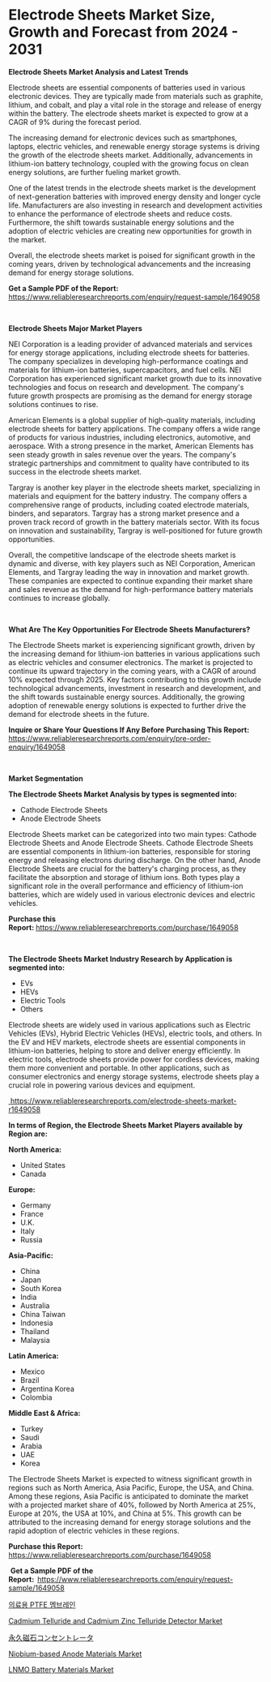 <p><h1>Electrode Sheets Market Size, Growth and Forecast from 2024 - 2031</h1></p><p><strong>Electrode Sheets Market Analysis and Latest Trends</strong></p>
<p><p>Electrode sheets are essential components of batteries used in various electronic devices. They are typically made from materials such as graphite, lithium, and cobalt, and play a vital role in the storage and release of energy within the battery. The electrode sheets market is expected to grow at a CAGR of 9% during the forecast period.</p><p>The increasing demand for electronic devices such as smartphones, laptops, electric vehicles, and renewable energy storage systems is driving the growth of the electrode sheets market. Additionally, advancements in lithium-ion battery technology, coupled with the growing focus on clean energy solutions, are further fueling market growth.</p><p>One of the latest trends in the electrode sheets market is the development of next-generation batteries with improved energy density and longer cycle life. Manufacturers are also investing in research and development activities to enhance the performance of electrode sheets and reduce costs. Furthermore, the shift towards sustainable energy solutions and the adoption of electric vehicles are creating new opportunities for growth in the market.</p><p>Overall, the electrode sheets market is poised for significant growth in the coming years, driven by technological advancements and the increasing demand for energy storage solutions.</p></p>
<p><strong>Get a Sample PDF of the Report:&nbsp;</strong> <a href="https://www.reliableresearchreports.com/enquiry/request-sample/1649058">https://www.reliableresearchreports.com/enquiry/request-sample/1649058</a></p>
<p>&nbsp;</p>
<p><strong>Electrode Sheets Major Market Players</strong></p>
<p><p>NEI Corporation is a leading provider of advanced materials and services for energy storage applications, including electrode sheets for batteries. The company specializes in developing high-performance coatings and materials for lithium-ion batteries, supercapacitors, and fuel cells. NEI Corporation has experienced significant market growth due to its innovative technologies and focus on research and development. The company's future growth prospects are promising as the demand for energy storage solutions continues to rise.</p><p>American Elements is a global supplier of high-quality materials, including electrode sheets for battery applications. The company offers a wide range of products for various industries, including electronics, automotive, and aerospace. With a strong presence in the market, American Elements has seen steady growth in sales revenue over the years. The company's strategic partnerships and commitment to quality have contributed to its success in the electrode sheets market.</p><p>Targray is another key player in the electrode sheets market, specializing in materials and equipment for the battery industry. The company offers a comprehensive range of products, including coated electrode materials, binders, and separators. Targray has a strong market presence and a proven track record of growth in the battery materials sector. With its focus on innovation and sustainability, Targray is well-positioned for future growth opportunities.</p><p>Overall, the competitive landscape of the electrode sheets market is dynamic and diverse, with key players such as NEI Corporation, American Elements, and Targray leading the way in innovation and market growth. These companies are expected to continue expanding their market share and sales revenue as the demand for high-performance battery materials continues to increase globally.</p></p>
<p>&nbsp;</p>
<p><strong>What Are The Key Opportunities For Electrode Sheets Manufacturers?</strong></p>
<p><p>The Electrode Sheets market is experiencing significant growth, driven by the increasing demand for lithium-ion batteries in various applications such as electric vehicles and consumer electronics. The market is projected to continue its upward trajectory in the coming years, with a CAGR of around 10% expected through 2025. Key factors contributing to this growth include technological advancements, investment in research and development, and the shift towards sustainable energy sources. Additionally, the growing adoption of renewable energy solutions is expected to further drive the demand for electrode sheets in the future.</p></p>
<p><strong>Inquire or Share Your Questions If Any Before Purchasing This Report:</strong> <a href="https://www.reliableresearchreports.com/enquiry/pre-order-enquiry/1649058">https://www.reliableresearchreports.com/enquiry/pre-order-enquiry/1649058</a></p>
<p>&nbsp;</p>
<p><strong>Market Segmentation</strong></p>
<p><strong>The Electrode Sheets Market Analysis by types is segmented into:</strong></p>
<p><ul><li>Cathode Electrode Sheets</li><li>Anode Electrode Sheets</li></ul></p>
<p><p>Electrode Sheets market can be categorized into two main types: Cathode Electrode Sheets and Anode Electrode Sheets. Cathode Electrode Sheets are essential components in lithium-ion batteries, responsible for storing energy and releasing electrons during discharge. On the other hand, Anode Electrode Sheets are crucial for the battery's charging process, as they facilitate the absorption and storage of lithium ions. Both types play a significant role in the overall performance and efficiency of lithium-ion batteries, which are widely used in various electronic devices and electric vehicles.</p></p>
<p><strong>Purchase this Report:&nbsp;</strong><a href="https://www.reliableresearchreports.com/purchase/1649058">https://www.reliableresearchreports.com/purchase/1649058</a></p>
<p>&nbsp;</p>
<p><strong>The Electrode Sheets Market Industry Research by Application is segmented into:</strong></p>
<p><ul><li>EVs</li><li>HEVs</li><li>Electric Tools</li><li>Others</li></ul></p>
<p><p>Electrode sheets are widely used in various applications such as Electric Vehicles (EVs), Hybrid Electric Vehicles (HEVs), electric tools, and others. In the EV and HEV markets, electrode sheets are essential components in lithium-ion batteries, helping to store and deliver energy efficiently. In electric tools, electrode sheets provide power for cordless devices, making them more convenient and portable. In other applications, such as consumer electronics and energy storage systems, electrode sheets play a crucial role in powering various devices and equipment.</p></p>
<p><a href="https://www.reliableresearchreports.com/electrode-sheets-market-r1649058">&nbsp;https://www.reliableresearchreports.com/electrode-sheets-market-r1649058</a></p>
<p><strong>In terms of Region, the Electrode Sheets Market Players available by Region are:</strong></p>
<p>
    <p> <strong> North America: </strong>
        <ul>
            <li>United States</li>
            <li>Canada</li>
        </ul>
        </p> 
    <p> <strong> Europe: </strong>
        <ul>
            <li>Germany</li>
            <li>France</li>
            <li>U.K.</li>
            <li>Italy</li>
            <li>Russia</li>
        </ul>
        </p> 
    <p> <strong> Asia-Pacific: </strong>
        <ul>
            <li>China</li>
            <li>Japan</li>
            <li>South Korea</li>
            <li>India</li>
            <li>Australia</li>
            <li>China Taiwan</li>
            <li>Indonesia</li>
            <li>Thailand</li>
            <li>Malaysia</li>
        </ul>
        </p> 
    <p> <strong> Latin America: </strong>
        <ul>
            <li>Mexico</li>
            <li>Brazil</li>
            <li>Argentina Korea</li>
            <li>Colombia</li>
        </ul>
        </p> 
    <p> <strong> Middle East & Africa: </strong>
        <ul>
            <li>Turkey</li>
            <li>Saudi</li>
            <li>Arabia</li>
            <li>UAE</li>
            <li>Korea</li>
        </ul>
    </p>
    </p>
<p><p>The Electrode Sheets Market is expected to witness significant growth in regions such as North America, Asia Pacific, Europe, the USA, and China. Among these regions, Asia Pacific is anticipated to dominate the market with a projected market share of 40%, followed by North America at 25%, Europe at 20%, the USA at 10%, and China at 5%. This growth can be attributed to the increasing demand for energy storage solutions and the rapid adoption of electric vehicles in these regions.</p></p>
<p><strong>Purchase this Report: </strong><a href="https://www.reliableresearchreports.com/purchase/1649058">https://www.reliableresearchreports.com/purchase/1649058</a></p>
<p>&nbsp;<strong>Get a Sample PDF of the Report:&nbsp;&nbsp;</strong><a href="https://www.reliableresearchreports.com/enquiry/request-sample/1649058">https://www.reliableresearchreports.com/enquiry/request-sample/1649058</a></p>
<p><strong></strong></p>
<p><p><a href="https://github.com/TrevorKruvalis5678/Market-Research-Report-List-2/blob/main/2376115103923.md">의료용 PTFE 멤브레인</a></p><p><a href="https://issuu.com/reportprime-2/docs/cadmium-telluride-and-cadmium-zinc-telluride-detec">Cadmium Telluride and Cadmium Zinc Telluride Detector Market</a></p><p><a href="https://github.com/andrade7361/Market-Research-Report-List-1/blob/main/4612321109015.md">永久磁石コンセントレータ</a></p><p><a href="https://github.com/shotows/Market-Research-Report-List-3/blob/main/niobium-based-anode-materials-market.md">Niobium-based Anode Materials Market</a></p><p><a href="https://github.com/Sinjinluong3e0awx2m195k76/Market-Research-Report-List-2/blob/main/lnmo-battery-materials-market.md">LNMO Battery Materials Market</a></p></p>
